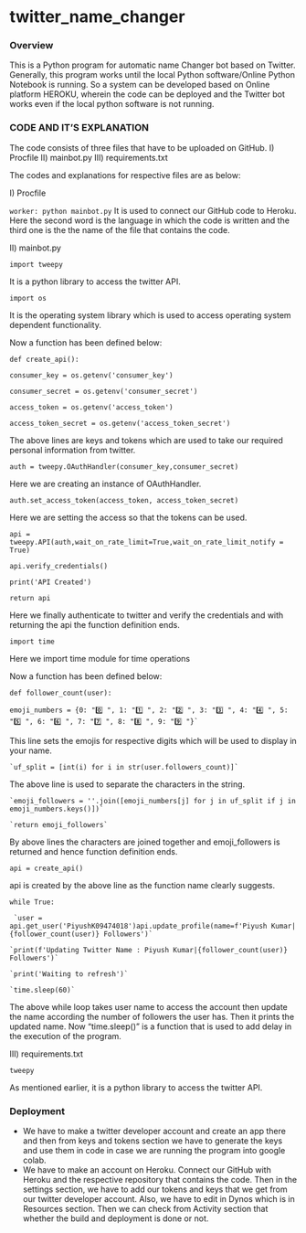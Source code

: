 # twitter_name_changer
### Overview
This is a Python program for automatic name Changer bot based on Twitter. Generally, this program works until the local Python software/Online Python Notebook is running. So a system can be developed based on 
Online platform HEROKU, wherein the code can be deployed and the Twitter bot works even if the local python software is not running.

### CODE AND IT’S EXPLANATION 
The code consists of three files that have to be uploaded on GitHub.
I) Procfile
II) mainbot.py
III) requirements.txt

The codes and explanations for respective files are as below:

I) Procfile

`worker: python mainbot.py`
It is used to connect our GitHub code to Heroku. Here the second word
is the language in which the code is written and the third one is the
the name of the file that contains the code.

II) mainbot.py

`import tweepy`

It is a python library to access the twitter API.

`import os`

It is the operating system library which is used to access operating
system dependent functionality.

Now a function has been defined below:

`def create_api():`

`consumer_key = os.getenv('consumer_key')`

`consumer_secret = os.getenv('consumer_secret')`

`access_token = os.getenv('access_token')`

`access_token_secret = os.getenv('access_token_secret')`

The above lines are keys and tokens which are used to take our
required personal information from twitter.

`auth = tweepy.OAuthHandler(consumer_key,consumer_secret)`

Here we are creating an instance of OAuthHandler.

`auth.set_access_token(access_token, access_token_secret)`

Here we are setting the access so that the tokens can be used.

`api = tweepy.API(auth,wait_on_rate_limit=True,wait_on_rate_limit_notify = True)`

`api.verify_credentials()`

`print('API Created')`

`return api`

Here we finally authenticate to twitter and verify the
credentials and with returning the api the function definition ends.

`import time`

Here we import time module for time operations

Now a function has been defined below:


`def follower_count(user):`

    emoji_numbers = {0: "0️⃣ ", 1: "1️⃣ ", 2: "2️⃣ ", 3: "3️⃣ ", 4: "4️⃣ ", 5: "5️⃣ ", 6: "6️⃣ ", 7: "7️⃣ ", 8: "8️⃣ ", 9: "9️⃣ "}`
    
This line sets the emojis for respective digits which will be used
to display in your name.

    `uf_split = [int(i) for i in str(user.followers_count)]`

The above line is used to separate the characters in the string.

    `emoji_followers = ''.join([emoji_numbers[j] for j in uf_split if j in emoji_numbers.keys()])`
    
    `return emoji_followers`
    
By above lines the characters are joined together and
emoji_followers is returned and hence function definition ends.

`api = create_api()`

api is created by the above line as the function name clearly
suggests.

`while True:`

     `user = api.get_user('PiyushK09474018')api.update_profile(name=f'Piyush Kumar|{follower_count(user)} Followers')`

    `print(f'Updating Twitter Name : Piyush Kumar|{follower_count(user)} Followers')`
    
    `print('Waiting to refresh')`
    
    `time.sleep(60)`
    
    
The above while loop takes user name to access the account then
update the name according the number of followers the user has.
Then it prints the updated name. Now “time.sleep()” is a function
that is used to add delay in the execution of the program.

III) requirements.txt

`tweepy`

As mentioned earlier, it is a python library to access the twitter API.

### Deployment

* We have to make a twitter developer account and create an app
there and then from keys and tokens section we have to generate
the keys and use them in code in case we are running the
program into google colab.
* We have to make an account on Heroku. Connect our GitHub with
Heroku and the respective repository that contains the code.
Then in the settings section, we have to add our tokens and keys
that we get from our twitter developer account. Also, we have to
edit in Dynos which is in Resources section. Then we can check
from Activity section that whether the build and deployment is
done or not.
